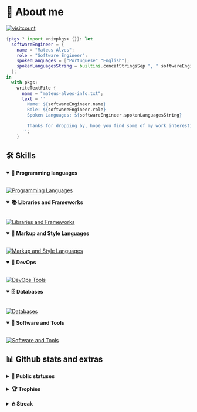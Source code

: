 # 📜 About me
[![visitcount](https://visitcount.itsvg.in/api?id=redyf&label=Profile%20Views&color=1&icon=6&pretty=true)](https://visitcount.itsvg.in)
```nix
{pkgs ? import <nixpkgs> {}}: let
  softwareEngineer = {
    name = "Mateus Alves";
    role = "Software Engineer";
    spokenLanguages = ["Portuguese" "English"];
    spokenLanguagesString = builtins.concatStringsSep ", " softwareEngineer.spokenLanguages;
  };
in
  with pkgs;
    writeTextFile {
      name = "mateus-alves-info.txt";
      text = ''
        Name: ${softwareEngineer.name}
        Role: ${softwareEngineer.role}
        Spoken Languages: ${softwareEngineer.spokenLanguagesString}

        Thanks for dropping by, hope you find some of my work interesting.
      '';
    }
```
## 🛠️ Skills 

<details open>
  <summary><b>📌 Programming languages</b></summary>
  <br>

[![Programming Languages](https://skillicons.dev/icons?i=js,typescript,python,go,rust)](https://skillicons.dev)
</details>

<details open>
  <summary><b>📚 Libraries and Frameworks</b></summary>
  <br>

[![Libraries and Frameworks](https://skillicons.dev/icons?i=react,nextjs,express,jest,tailwind)](https://skillicons.dev)
</details>

<details open>
  <summary><b>🎨 Markup and Style Languages</b></summary>
  <br>

[![Markup and Style Languages](https://skillicons.dev/icons?i=html,css,markdown)](https://skillicons.dev)
</details>

<details open>
  <summary><b>🧠 DevOps</b></summary>
  <br>

[![DevOps Tools](https://skillicons.dev/icons?i=docker,nix,aws,vercel)](https://skillicons.dev)
</details>

<details open>
  <summary><b>🗄️ Databases</b></summary>
  <br>
    
[![Databases](https://skillicons.dev/icons?i=mysql,postgres)](https://skillicons.dev)
</details>

<details open>
  <summary><b>🔧 Software and Tools</b></summary>
  <br>
    
[![Software and Tools](https://skillicons.dev/icons?i=git,github,neovim,linux,obsidian,figma)](https://skillicons.dev)
</details>

## 📊 Github stats and extras

<details>
  <summary><b>🧬 Public statuses</b></summary>
  <br>
  
<img height="180em" src="https://github-readme-stats.vercel.app/api?username=redyf&show_icons=true&bg_color=00000000"/>
<img height="180em" src="https://github-readme-stats.vercel.app/api/top-langs/?username=redyf&layout=compact&bg_color=00000000"/>

</details>
<br>

<details>
  <summary><b>🏆 Trophies</b></summary>
<br>

  <img src="https://github-profile-trophy.vercel.app/?username=redyf&theme=tokyonight&row=2&no-bg=true&column=3&margin-w=15&margin-h=15"/>
</details>

<br>

<details>
  <summary><b>🔥 Streak</b></summary>
  <br>

[![GitHub Streak](https://streak-stats.demolab.com?user=redyf&theme=transparent&date_format=%5BY%20%5DM%20j)](https://git.io/streak-stats)
</details>
